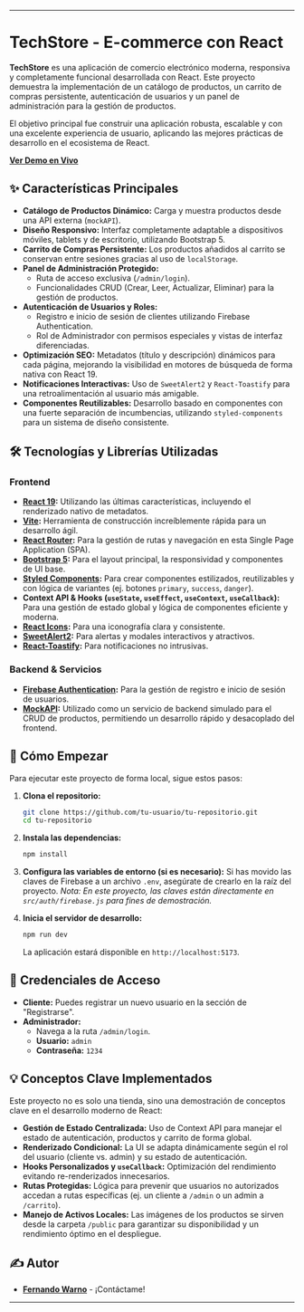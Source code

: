 
---

# TechStore - E-commerce con React

 <!-- Reemplaza esta URL con una captura de pantalla real de tu proyecto -->

**TechStore** es una aplicación de comercio electrónico moderna, responsiva y completamente funcional desarrollada con React. Este proyecto demuestra la implementación de un catálogo de productos, un carrito de compras persistente, autenticación de usuarios y un panel de administración para la gestión de productos.

El objetivo principal fue construir una aplicación robusta, escalable y con una excelente experiencia de usuario, aplicando las mejores prácticas de desarrollo en el ecosistema de React.

**[Ver Demo en Vivo](https://tu-sitio.netlify.app)** <!-- Reemplaza con el enlace a tu deploy en Netlify -->

## ✨ Características Principales

-   **Catálogo de Productos Dinámico:** Carga y muestra productos desde una API externa (`mockAPI`).
-   **Diseño Responsivo:** Interfaz completamente adaptable a dispositivos móviles, tablets y de escritorio, utilizando Bootstrap 5.
-   **Carrito de Compras Persistente:** Los productos añadidos al carrito se conservan entre sesiones gracias al uso de `localStorage`.
-   **Panel de Administración Protegido:**
    -   Ruta de acceso exclusiva (`/admin/login`).
    -   Funcionalidades CRUD (Crear, Leer, Actualizar, Eliminar) para la gestión de productos.
-   **Autenticación de Usuarios y Roles:**
    -   Registro e inicio de sesión de clientes utilizando Firebase Authentication.
    -   Rol de Administrador con permisos especiales y vistas de interfaz diferenciadas.
-   **Optimización SEO:** Metadatos (título y descripción) dinámicos para cada página, mejorando la visibilidad en motores de búsqueda de forma nativa con React 19.
-   **Notificaciones Interactivas:** Uso de `SweetAlert2` y `React-Toastify` para una retroalimentación al usuario más amigable.
-   **Componentes Reutilizables:** Desarrollo basado en componentes con una fuerte separación de incumbencias, utilizando `styled-components` para un sistema de diseño consistente.

## 🛠️ Tecnologías y Librerías Utilizadas

### Frontend

-   **[React 19](https://react.dev/):** Utilizando las últimas características, incluyendo el renderizado nativo de metadatos.
-   **[Vite](https://vitejs.dev/):** Herramienta de construcción increíblemente rápida para un desarrollo ágil.
-   **[React Router](https://reactrouter.com/):** Para la gestión de rutas y navegación en esta Single Page Application (SPA).
-   **[Bootstrap 5](https://getbootstrap.com/):** Para el layout principal, la responsividad y componentes de UI base.
-   **[Styled Components](https://styled-components.com/):** Para crear componentes estilizados, reutilizables y con lógica de variantes (ej. botones `primary`, `success`, `danger`).
-   **Context API & Hooks (`useState`, `useEffect`, `useContext`, `useCallback`):** Para una gestión de estado global y lógica de componentes eficiente y moderna.
-   **[React Icons](https://react-icons.github.io/react-icons/):** Para una iconografía clara y consistente.
-   **[SweetAlert2](https://sweetalert2.github.io/):** Para alertas y modales interactivos y atractivos.
-   **[React-Toastify](https://fkhadra.github.io/react-toastify/introduction):** Para notificaciones no intrusivas.

### Backend & Servicios

-   **[Firebase Authentication](https://firebase.google.com/docs/auth):** Para la gestión de registro e inicio de sesión de usuarios.
-   **[MockAPI](https://mockapi.io/):** Utilizado como un servicio de backend simulado para el CRUD de productos, permitiendo un desarrollo rápido y desacoplado del frontend.

## 🚀 Cómo Empezar

Para ejecutar este proyecto de forma local, sigue estos pasos:

1.  **Clona el repositorio:**
    ```bash
    git clone https://github.com/tu-usuario/tu-repositorio.git
    cd tu-repositorio
    ```

2.  **Instala las dependencias:**
    ```bash
    npm install
    ```

3.  **Configura las variables de entorno (si es necesario):**
    Si has movido las claves de Firebase a un archivo `.env`, asegúrate de crearlo en la raíz del proyecto.
    _Nota: En este proyecto, las claves están directamente en `src/auth/firebase.js` para fines de demostración._

4.  **Inicia el servidor de desarrollo:**
    ```bash
    npm run dev
    ```
    La aplicación estará disponible en `http://localhost:5173`.

## 🔑 Credenciales de Acceso

-   **Cliente:** Puedes registrar un nuevo usuario en la sección de "Registrarse".
-   **Administrador:**
    -   Navega a la ruta `/admin/login`.
    -   **Usuario:** `admin`
    -   **Contraseña:** `1234`

## 💡 Conceptos Clave Implementados

Este proyecto no es solo una tienda, sino una demostración de conceptos clave en el desarrollo moderno de React:

-   **Gestión de Estado Centralizada:** Uso de Context API para manejar el estado de autenticación, productos y carrito de forma global.
-   **Renderizado Condicional:** La UI se adapta dinámicamente según el rol del usuario (cliente vs. admin) y su estado de autenticación.
-   **Hooks Personalizados y `useCallback`:** Optimización del rendimiento evitando re-renderizados innecesarios.
-   **Rutas Protegidas:** Lógica para prevenir que usuarios no autorizados accedan a rutas específicas (ej. un cliente a `/admin` o un admin a `/carrito`).
-   **Manejo de Activos Locales:** Las imágenes de los productos se sirven desde la carpeta `/public` para garantizar su disponibilidad y un rendimiento óptimo en el despliegue.

## ✍️ Autor

-   **[Fernando Warno](https://github.com/ferwargit/)** - ¡Contáctame!

---

